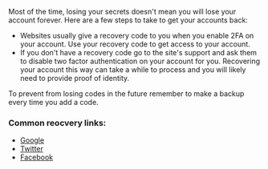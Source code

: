 Most of the time, losing your secrets doesn't mean you will lose your account forever. Here are a few steps to take to get your accounts back:
- Websites usually give a recovery code to you when you enable 2FA on your account. Use your recovery code to get access to your account.
- If you don't have a recovery code go to the site's support and ask them to disable two factor authentication on your account for you. Recovering your account this way can take a while to process and you will likely need to provide proof of identity.

To prevent from losing codes in the future remember to make a backup every time you add a code. 

### Common reocvery links:

- [Google](https://support.google.com/accounts/answer/185834)
- [Twitter](https://help.twitter.com/en/managing-your-account/issues-with-login-authentication)
- [Facebook](https://www.facebook.com/help/147926301947841)